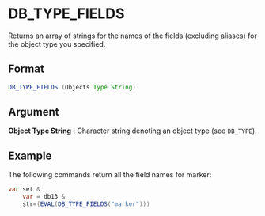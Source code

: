 # DB_TYPE_FIELDS

Returns an array of strings for the names of the fields (excluding aliases) for the object type you specified.

## Format
```java
DB_TYPE_FIELDS (Objects Type String)
```
## Argument

 



**Object Type String**
: Character string denoting an object type (see `DB_TYPE`). 


## Example

The following commands return all the field names for marker:

```java
var set &
    var = db13 &
    str=(EVAL(DB_TYPE_FIELDS("marker")))
```